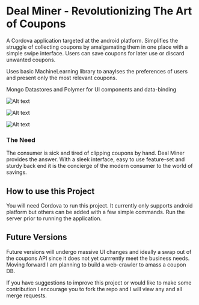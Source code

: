 # Deal Miner - Revolutionizing The Art of Coupons

A Cordova application targeted at the android platform. Simplifies the struggle of collecting coupons by amalgamating them in one place with a simple swipe interface. Users can save coupons for later use or discard unwanted coupons.

Uses basic MachineLearning library to anaylses the preferences of users and present only the most relevant coupons.

Mongo Datastores and Polymer for UI components and data-binding

![Alt text](../shots/login.jpg?raw=true "Optional Title")

![Alt text](../shots/main.jpg?raw=true "Optional Title")

![Alt text](../shots/settings.jpg?raw=true "Optional Title")

### The Need

The consumer is sick and tired of clipping coupons by hand. Deal Miner provides the answer. With a sleek interface, easy to use feature-set and sturdy back end it is the concierge of the modern consumer to the world of savings.

## How to use this Project

You will need Cordova to run this project. It currently only supports android platform but others can be added with a few simple commands. Run the server prior to running the application. 


## Future Versions

Future versions will undergo massive UI changes and ideally a swap out of the coupons API since it does not yet currrently meet the business needs. Moving forward I am planning to build a web-crawler to amass a coupon DB.

If you have suggestions to improve this project or would like to make some contribution I encourage you to fork the repo and I will view any and all merge requests.
